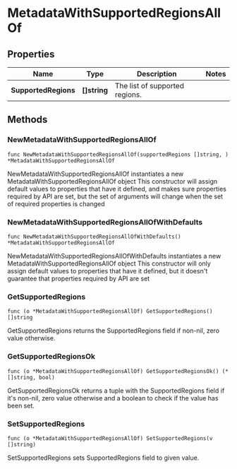 # MetadataWithSupportedRegionsAllOf

## Properties

|Name | Type | Description | Notes|
|------------ | ------------- | ------------- | -------------|
|**SupportedRegions** | **[]string** | The list of supported regions.  | |

## Methods

### NewMetadataWithSupportedRegionsAllOf

`func NewMetadataWithSupportedRegionsAllOf(supportedRegions []string, ) *MetadataWithSupportedRegionsAllOf`

NewMetadataWithSupportedRegionsAllOf instantiates a new MetadataWithSupportedRegionsAllOf object
This constructor will assign default values to properties that have it defined,
and makes sure properties required by API are set, but the set of arguments
will change when the set of required properties is changed

### NewMetadataWithSupportedRegionsAllOfWithDefaults

`func NewMetadataWithSupportedRegionsAllOfWithDefaults() *MetadataWithSupportedRegionsAllOf`

NewMetadataWithSupportedRegionsAllOfWithDefaults instantiates a new MetadataWithSupportedRegionsAllOf object
This constructor will only assign default values to properties that have it defined,
but it doesn't guarantee that properties required by API are set

### GetSupportedRegions

`func (o *MetadataWithSupportedRegionsAllOf) GetSupportedRegions() []string`

GetSupportedRegions returns the SupportedRegions field if non-nil, zero value otherwise.

### GetSupportedRegionsOk

`func (o *MetadataWithSupportedRegionsAllOf) GetSupportedRegionsOk() (*[]string, bool)`

GetSupportedRegionsOk returns a tuple with the SupportedRegions field if it's non-nil, zero value otherwise
and a boolean to check if the value has been set.

### SetSupportedRegions

`func (o *MetadataWithSupportedRegionsAllOf) SetSupportedRegions(v []string)`

SetSupportedRegions sets SupportedRegions field to given value.



